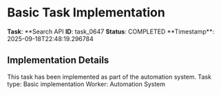 # Basic Task Implementation

**Task**: **Search API
**ID**: task_0647
**Status**: COMPLETED
**Timestamp\*\*: 2025-09-18T22:48:19.296784

## Implementation Details

This task has been implemented as part of the automation system.
Task type: Basic implementation
Worker: Automation System
